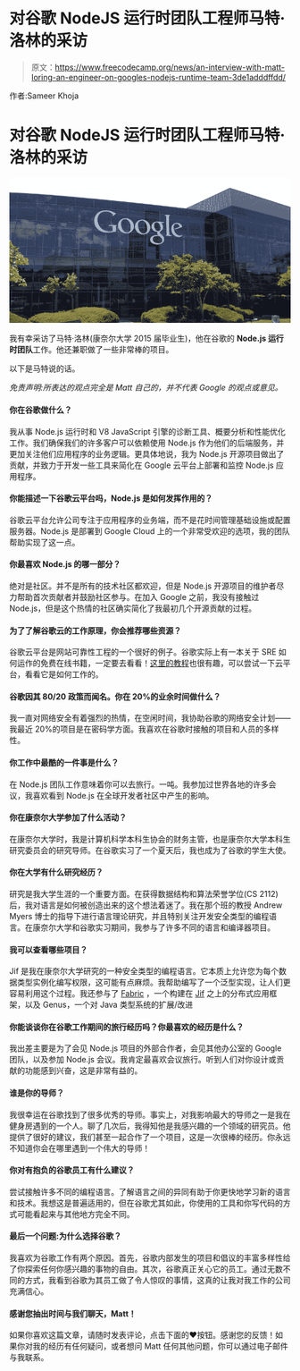 # 对谷歌 NodeJS 运行时团队工程师马特·洛林的采访

> 原文：<https://www.freecodecamp.org/news/an-interview-with-matt-loring-an-engineer-on-googles-nodejs-runtime-team-3de1adddffdd/>

作者:Sameer Khoja

# 对谷歌 NodeJS 运行时团队工程师马特·洛林的采访

![VAmLjd1FjlPpluk-EHlhhjFmzsBWhA80Bfj4](img/2ad4732e9248aff9414bd397d7d84251.png)

我有幸采访了马特·洛林(康奈尔大学 2015 届毕业生)，他在谷歌的 **Node.js 运行时团队**工作。他还兼职做了一些非常棒的项目。

以下是马特说的话。

*免责声明:所表达的观点完全是 Matt 自己的，并不代表 Google 的观点或意见。*

#### 你在谷歌做什么？

我从事 Node.js 运行时和 V8 JavaScript 引擎的诊断工具、概要分析和性能优化工作。我们确保我们的许多客户可以依赖使用 Node.js 作为他们的后端服务，并更加关注他们应用程序的业务逻辑。更具体地说，我为 Node.js 开源项目做出了贡献，并致力于开发一些工具来简化在 Google 云平台上部署和监控 Node.js 应用程序。

#### 你能描述一下谷歌云平台吗，Node.js 是如何发挥作用的？

谷歌云平台允许公司专注于应用程序的业务端，而不是花时间管理基础设施或配置服务器。Node.js 是部署到 Google Cloud 上的一个非常受欢迎的选项，我的团队帮助实现了这一点。

#### **你最喜欢 Node.js 的哪一部分？**

绝对是社区。并不是所有的技术社区都欢迎，但是 Node.js 开源项目的维护者尽力帮助首次贡献者并鼓励社区参与。在加入 Google 之前，我没有接触过 Node.js，但是这个热情的社区确实简化了我最初几个开源贡献的过程。

#### 为了了解谷歌云的工作原理，你会推荐哪些资源？

谷歌云平台是网站可靠性工程的一个很好的例子。谷歌实际上有一本关于 SRE 如何运作的免费在线书籍，一定要去看看！[这里的教程](https://cloud.google.com/nodejs/)也很有趣，可以尝试一下云平台，看看它是如何工作的。

#### 谷歌因其 80/20 政策而闻名。你在 20%的业余时间做什么？

我一直对网络安全有着强烈的热情，在空闲时间，我协助谷歌的网络安全计划——我最近 20%的项目是在密码学方面。我喜欢在谷歌时接触的项目和人员的多样性。

#### 你工作中最酷的一件事是什么？

在 Node.js 团队工作意味着你可以去旅行。一吨。我参加过世界各地的许多会议，我喜欢看到 Node.js 在全球开发者社区中产生的影响。

#### 你在康奈尔大学参加了什么活动？

在康奈尔大学时，我是计算机科学本科生协会的财务主管，也是康奈尔大学本科生研究委员会的研究导师。在谷歌实习了一个夏天后，我也成为了谷歌的学生大使。

#### 你在大学有什么研究经历？

研究是我大学生涯的一个重要方面。在获得数据结构和算法荣誉学位(CS 2112)后，我对语言是如何被创造出来的这个想法着迷了。我在那个班的教授 Andrew Myers 博士的指导下进行语言理论研究，并且特别关注开发安全类型的编程语言。在康奈尔大学和谷歌实习期间，我参与了许多不同的语言和编译器项目。

#### 我可以查看哪些项目？

Jif 是我在康奈尔大学研究的一种安全类型的编程语言。它本质上允许您为每个数据类型实例化编写权限，这可能有点麻烦。我帮助编写了一个泛型实现，让人们更容易利用这个过程。我还参与了 [Fabric](https://www.cs.cornell.edu/projects/fabric/) ，一个构建在 [Jif](http://www.cs.cornell.edu/Projects/genus/) 之上的分布式应用框架，以及 Genus，一个对 Java 类型系统的扩展/改进

#### 你能谈谈你在谷歌工作期间的旅行经历吗？你最喜欢的经历是什么？

我出差主要是为了会见 Node.js 项目的外部合作者，会见其他办公室的 Google 团队，以及参加 Node.js 会议。我肯定最喜欢会议旅行。听到人们对你设计或贡献的功能感到兴奋，这是非常有益的。

#### 谁是你的导师？

我很幸运在谷歌找到了很多优秀的导师。事实上，对我影响最大的导师之一是我在健身房遇到的一个人。聊了几次后，我得知他是我感兴趣的一个领域的研究员。他提供了很好的建议，我们甚至一起合作了一个项目，这是一次很棒的经历。你永远不知道你会在哪里遇到一个伟大的导师！

#### 你对有抱负的谷歌员工有什么建议？

尝试接触许多不同的编程语言。了解语言之间的异同有助于你更快地学习新的语言和技术。我想这是普遍适用的，但在谷歌尤其如此，你使用的工具和你写代码的方式可能看起来与其他地方完全不同。

#### 最后一个问题:为什么选择谷歌？

我喜欢为谷歌工作有两个原因。首先，谷歌内部发生的项目和倡议的丰富多样性给了你探索任何你感兴趣的事物的自由。其次，谷歌真正关心它的员工。通过无数不同的方式，我看到谷歌为其员工做了令人惊叹的事情，这真的让我对我工作的公司充满信心。

#### 感谢您抽出时间与我们聊天，Matt！

如果你喜欢这篇文章，请随时发表评论，点击下面的❤️按钮。感谢您的反馈！如果你对我的经历有任何疑问，或者想问 Matt 任何其他问题，你可以通过电子邮件与我联系。